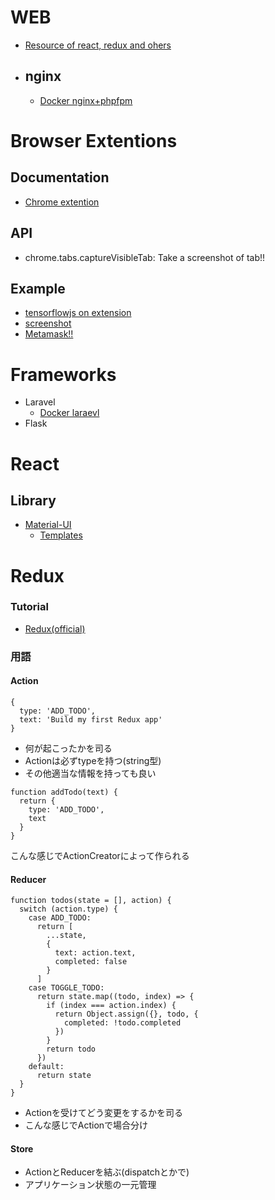 # WEB 
- [Resource of react, redux and ohers](https://github.com/markerikson/react-redux-links)

- ## nginx
  - [Docker nginx+phpfpm](https://github.com/mochizukikotaro/docker-nginx-phpfpm)

# Browser Extentions
## Documentation
- [Chrome extention](https://developer.chrome.com/extensions/devguide)
## API
- chrome.tabs.captureVisibleTab: Take a screenshot of tab!!
## Example
- [tensorflowjs on extension](https://github.com/TakeshiOnishi/dehehe)
- [screenshot](https://github.com/mrcoles/full-page-screen-capture-chrome-extension)
- [Metamask!!](https://github.com/MetaMask/metamask-extension)


# Frameworks
- Laravel
  - [Docker laraevl](https://github.com/ucan-lab/docker-laravel)
- Flask

# React
## Library
- [Material-UI](https://material-ui.com/)
  - [Templates](https://github.com/mui-org/material-ui/tree/master/docs/src/pages/getting-started/templates)

# Redux

### Tutorial
- [Redux(official)](https://redux.js.org/introduction/getting-started)

### 用語

#### Action
```
{
  type: 'ADD_TODO',
  text: 'Build my first Redux app'
}
```
- 何が起こったかを司る
- Actionは必ずtypeを持つ(string型)
- その他適当な情報を持っても良い
```
function addTodo(text) {
  return {
    type: 'ADD_TODO',
    text
  }
}
```
こんな感じでActionCreatorによって作られる

#### Reducer
```
function todos(state = [], action) {
  switch (action.type) {
    case ADD_TODO:
      return [
        ...state,
        {
          text: action.text,
          completed: false
        }
      ]
    case TOGGLE_TODO:
      return state.map((todo, index) => {
        if (index === action.index) {
          return Object.assign({}, todo, {
            completed: !todo.completed
          })
        }
        return todo
      })
    default:
      return state
  }
}

```
- Actionを受けてどう変更をするかを司る
- こんな感じでActionで場合分け
#### Store
- ActionとReducerを結ぶ(dispatchとかで)
- アプリケーション状態の一元管理

